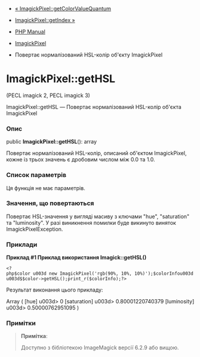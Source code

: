 - [«
ImagickPixel::getColorValueQuantum](imagickpixel.getcolorvaluequantum.md)
- [ImagickPixel::getIndex »](imagickpixel.getindex.md)

- [PHP Manual](index.md)
- [ImagickPixel](class.imagickpixel.md)
- Повертає нормалізований HSL-колір об'єкту ImagickPixel

# ImagickPixel::getHSL

(PECL imagick 2, PECL imagick 3)

ImagickPixel::getHSL — Повертає нормалізований HSL-колір об'єкта
ImagickPixel

### Опис

public **ImagickPixel::getHSL**(): array

Повертає нормалізований HSL-колір, описаний об'єктом ImagickPixel,
кожне із трьох значень є дробовим числом між 0.0 та 1.0.

### Список параметрів

Ця функція не має параметрів.

### Значення, що повертаються

Повертає HSL-значення у вигляді масиву з ключами "hue", "saturation" та
"luminosity". У разі виникнення помилки буде викинуто виняток
ImagickPixelException.

### Приклади

**Приклад #1 Приклад використання **Imagick::getHSL()****

` <?php$color u003d new ImagickPixel('rgb(90%, 10%, 10%)');$colorInfou003du003d$$color->getHSL();print_r($colorInfo);?> `

Результат виконання цього прикладу:

Array
(
[hue] u003d> 0
[saturation] u003d> 0.80001220740379
[luminosity] u003d> 0.50000762951095
)

### Примітки

> **Примітка**:
>
> Доступно з бібліотекою ImageMagick версії 6.2.9 або вищою.
